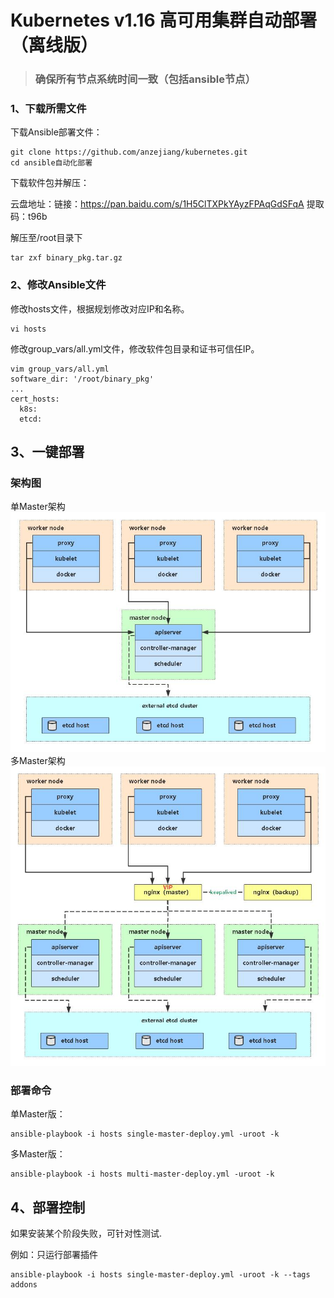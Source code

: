 # Kubernetes v1.16 高可用集群自动部署（离线版）
>### 确保所有节点系统时间一致（包括ansible节点）
### 1、下载所需文件

下载Ansible部署文件：

```
git clone https://github.com/anzejiang/kubernetes.git
cd ansible自动化部署
```

下载软件包并解压：

云盘地址：链接：https://pan.baidu.com/s/1H5ClTXPkYAyzFPAqGdSFqA 
提取码：t96b

解压至/root目录下

```
tar zxf binary_pkg.tar.gz
```
### 2、修改Ansible文件

修改hosts文件，根据规划修改对应IP和名称。

```
vi hosts
```
修改group_vars/all.yml文件，修改软件包目录和证书可信任IP。

```
vim group_vars/all.yml
software_dir: '/root/binary_pkg'
...
cert_hosts:
  k8s:
  etcd:
```
## 3、一键部署
### 架构图
单Master架构
![avatar](https://github.com/anzejiang/kubernetes/blob/master/images/single-master.jpg)
多Master架构
![avatar](https://github.com/anzejiang/kubernetes/blob/master/images/multi-master.jpg)

### 部署命令
单Master版：
```
ansible-playbook -i hosts single-master-deploy.yml -uroot -k
```
多Master版：
```
ansible-playbook -i hosts multi-master-deploy.yml -uroot -k
```

## 4、部署控制
如果安装某个阶段失败，可针对性测试.

例如：只运行部署插件
```
ansible-playbook -i hosts single-master-deploy.yml -uroot -k --tags addons
```

### 
